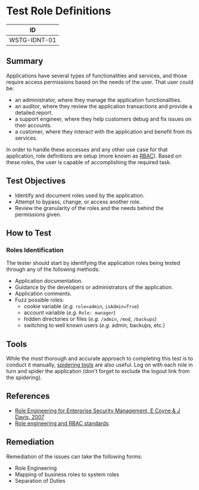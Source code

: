 # Test Role Definitions

|ID          |
|------------|
|WSTG-IDNT-01|

## Summary

Applications have several types of functionalities and services, and those require access permissions based on the needs of the user. That user could be:

- an administrator, where they manage the application functionalities.
- an auditor, where they review the application transactions and provide a detailed report.
- a support engineer, where they help customers debug and fix issues on their accounts.
- a customer, where they interact with the application and benefit from its services.

In order to handle these accesses and any other use case for that application, role definitions are setup (more known as [RBAC](https://en.wikipedia.org/wiki/Role-based_access_control)). Based on these roles, the user is capable of accomplishing the required task.

## Test Objectives

- Identify and document roles used by the application.
- Attempt to bypass, change, or access another role.
- Review the granularity of the roles and the needs behind the permissions given.

## How to Test

### Roles Identification

The tester should start by identifying the application roles being tested through any of the following methods:

- Application documentation.
- Guidance by the developers or administrators of the application.
- Application comments.
- Fuzz possible roles:
  - cookie variable (*e.g.* `role=admin`, `isAdmin=True`)
  - account variable (*e.g.* `Role: manager`)
  - hidden directories or files (*e.g.* `/admin`, `/mod`, `/backups`)
  - switching to well known users (*e.g.* admin, backups, etc.)


## Tools

While the most thorough and accurate approach to completing this test is to conduct it manually, [spidering tools](https://www.zaproxy.org/docs/desktop/start/features/spider/) are also useful. Log on with each role in turn and spider the application (don't forget to exclude the logout link from the spidering).

## References

- [Role Engineering for Enterprise Security Management, E Coyne & J Davis, 2007](https://www.bookdepository.co.uk/Role-Engineering-for-Enterprise-Security-Management-Edward-Coyne/9781596932180)
- [Role engineering and RBAC standards](https://csrc.nist.gov/projects/role-based-access-control#rbac-standard)

## Remediation

Remediation of the issues can take the following forms:

- Role Engineering
- Mapping of business roles to system roles
- Separation of Duties
